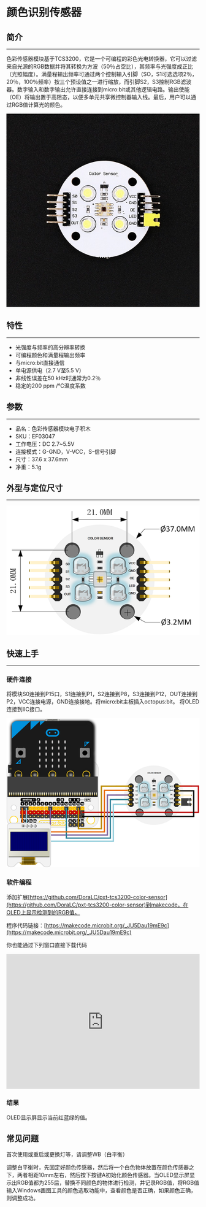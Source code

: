 # 颜色识别传感器

## 简介
---

色彩传感器模块基于TCS3200，它是一个可编程的彩色光电转换器，它可以过滤来自光源的RGB数据并将其转换为方波（50％占空比），其频率与光强度成正比（光照幅度）。满量程输出频率可通过两个控制输入引脚（SO，S1可选选项2％，20％，100％频率）按三个预设值之一进行缩放，而引脚S2，S3控制RGB滤波器。数字输入和数字输出允许直接连接到micro:bit或其他逻辑电路。输出使能（OE）将输出置于高阻态，以便多单元共享微控制器输入线。最后，用户可以通过RGB值计算光的颜色。

![](./images/03047_00.jpg)

## 特性 
---
- 光强度与频率的高分辨率转换
- 可编程颜色和满量程输出频率
- 与micro:bit直接通信
- 单电源供电（2.7 V至5.5 V）
- 非线性误差在50 kHz时通常为0.2％
- 稳定的200 ppm /°C温度系数

## 参数
---
- 品名：色彩传感器模块电子积木
- SKU：EF03047
- 工作电压：DC 2.7~5.5V
- 连接模式：G-GND，V-VCC，S-信号引脚
- 尺寸：37.6 x 37.6mm
- 净重：5.1g

## 外型与定位尺寸  
---

![](./images/03047_01.png)

## 快速上手  
---  
### 硬件连接  

将模块S0连接到P15口，S1连接到P1，S2连接到P8，S3连接到P12，OUT连接到P2，VCC连接电源，GND连接接地。将micro:bit主板插入octopus:bit。
将OLED连接到IIC接口。

![](./images/03047_02.png)

### 软件编程  

添加扩展[https://github.com/DoraLC/pxt-tcs3200-color-sensor](https://github.com/DoraLC/pxt-tcs3200-color-sensor)到makecode，在OLED上显示检测到的RGB值。

程序代码链接：[https://makecode.microbit.org/_JU5Dau19mE9c](https://makecode.microbit.org/_JU5Dau19mE9c)

你也能通过下列窗口直接下载代码
<div style="position:relative;height:0;padding-bottom:70%;overflow:hidden;"><iframe style="position:absolute;top:0;left:0;width:100%;height:100%;" src="https://makecode.microbit.org/#pub:_JU5Dau19mE9c" frameborder="0" sandbox="allow-popups allow-forms allow-scripts allow-same-origin"></iframe></div>

### 结果  

OLED显示屏显示当前红蓝绿的值。

## 常见问题

首次使用或重启或更换灯等，请调整WB（白平衡）

调整白平衡时，先固定好颜色传感器，然后将一个白色物体放置在颜色传感器之下，两者相距10mm左右，然后按下按键A初始化颜色传感器。当OLED显示屏显示出RGB值都为255后，替换不同颜色的物体进行检测，并记录RGB值，将RGB值输入Windows画图工具的颜色选取功能中，查看颜色是否正确，如果颜色正确，则调整成功。
